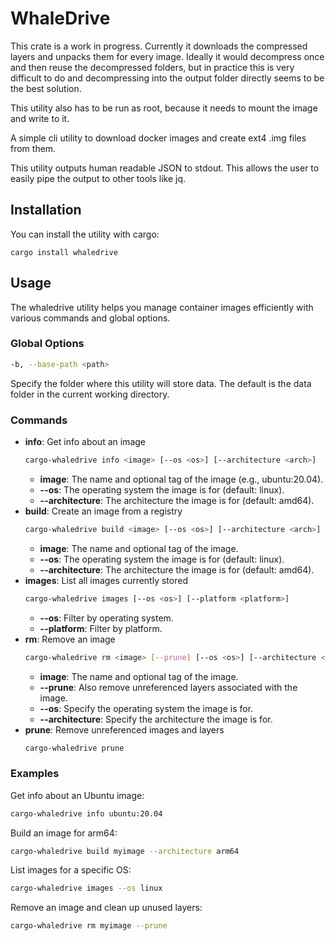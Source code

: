 # WhaleDrive

This crate is a work in progress. Currently it downloads the compressed layers and
unpacks them for every image. Ideally it would decompress once and then reuse the decompressed
folders, but in practice this is very difficult to do and decompressing into the output folder
directly seems to be the best solution.

This utility also has to be run as root, because it needs to mount the image and write to it.

A simple cli utility to download docker images and create ext4 .img
files from them.

This utility outputs human readable JSON to stdout. This allows the
user to easily pipe the output to other tools like jq.

## Installation
You can install the utility with cargo:

```
cargo install whaledrive
```

## Usage
The whaledrive utility helps you manage container images efficiently with various commands and global options.

### Global Options
```sh
-b, --base-path <path>
```
Specify the folder where this utility will store data. The default is the data folder in the current working directory.


### Commands
<ul>

<li><b>info</b>: Get info about an image

```sh
cargo-whaledrive info <image> [--os <os>] [--architecture <arch>]
```
<ul>
    <li><b>image</b>: The name and optional tag of the image (e.g., ubuntu:20.04).</li>
    <li><b>--os</b>: The operating system the image is for (default: linux).</li>
    <li><b>--architecture</b>: The architecture the image is for (default: amd64).</li>
</ul>
</li><!-- End image info -->
<li><b>build</b>: Create an image from a registry

```sh
cargo-whaledrive build <image> [--os <os>] [--architecture <arch>]
```

<ul>
<li><b>image</b>: The name and optional tag of the image.</li>
<li><b>--os</b>: The operating system the image is for (default: linux).</li>
<li><b>--architecture</b>: The architecture the image is for (default: amd64).</li>
</ul>
</li><!-- End build image -->

<li><b>images</b>: List all images currently stored

```sh
cargo-whaledrive images [--os <os>] [--platform <platform>]
```
<ul>
<li><b>--os</b>: Filter by operating system.</li>
<li><b>--platform</b>: Filter by platform.</li>
</ul>
</li><!-- End list images -->


<li><b>rm</b>: Remove an image

```sh
cargo-whaledrive rm <image> [--prune] [--os <os>] [--architecture <arch>]
```
<ul>
    <li><b>image</b>: The name and optional tag of the image.</li>
    <li><b>--prune</b>: Also remove unreferenced layers associated with the image.</li>
    <li><b>--os</b>: Specify the operating system the image is for.</li>
    <li><b>--architecture</b>: Specify the architecture the image is for.</li>
</ul>
</li>
<li><b>prune</b>: Remove unreferenced images and layers

```sh
cargo-whaledrive prune
```
</li><!-- End prune -->
</ul><!-- End commands list -->



### Examples
Get info about an Ubuntu image:

```sh
cargo-whaledrive info ubuntu:20.04
```

Build an image for arm64:
```sh
cargo-whaledrive build myimage --architecture arm64
```
List images for a specific OS:

```sh
cargo-whaledrive images --os linux
```
Remove an image and clean up unused layers:

```sh
cargo-whaledrive rm myimage --prune
```